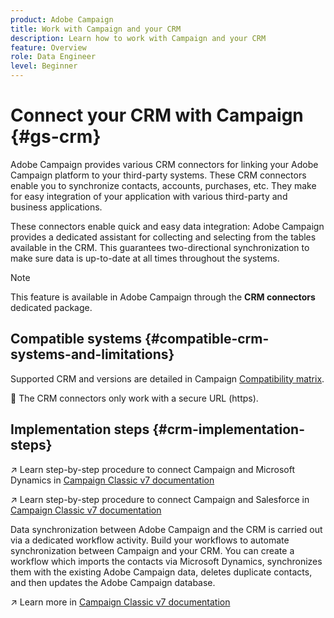 ```yaml
---
product: Adobe Campaign
title: Work with Campaign and your CRM
description: Learn how to work with Campaign and your CRM 
feature: Overview
role: Data Engineer
level: Beginner
---
```

# Connect your CRM with Campaign {#gs-crm}

Adobe Campaign provides various CRM connectors for linking your Adobe Campaign platform to your third-party systems. These CRM connectors enable you to synchronize contacts, accounts, purchases, etc. They make for easy integration of your application with various third-party and business applications.

These connectors enable quick and easy data integration: Adobe Campaign provides a dedicated assistant for collecting and selecting from the tables available in the CRM. This guarantees two-directional synchronization to make sure data is up-to-date at all times throughout the systems.

>[!NOTE]
>
>This feature is available in Adobe Campaign through the **CRM connectors** dedicated package.

## Compatible systems {#compatible-crm-systems-and-limitations}

Supported CRM and versions are detailed in Campaign [Compatibility matrix](../start/compatibility-matrix.md).

💬 The CRM connectors only work with a secure URL (https).

## Implementation steps {#crm-implementation-steps}

↗️ Learn step-by-step procedure to connect Campaign and Microsoft Dynamics in [Campaign Classic v7 documentation](https://experienceleague.adobe.com/docs/campaign-classic/using/getting-started/connectors/crm-connectors/crm-ms-dynamics.html?lang=en#microsoft-dynamics-implementation-steps)

↗️ Learn step-by-step procedure to connect Campaign and Salesforce in [Campaign Classic v7 documentation](https://experienceleague.adobe.com/docs/campaign-classic/using/getting-started/connectors/crm-connectors/crm-sfdc.html?lang=en#getting-started)


Data synchronization between Adobe Campaign and the CRM is carried out via a dedicated workflow activity. Build your workflows to automate synchronization between Campaign and your CRM. You can create a workflow which imports the contacts via Microsoft Dynamics, synchronizes them with the existing Adobe Campaign data, deletes duplicate contacts, and then updates the Adobe Campaign database.

↗️ Learn more in [Campaign Classic v7 documentation](https://experienceleague.adobe.com/docs/campaign-classic/using/getting-started/connectors/crm-connectors/crm-data-sync.html?lang=en#getting-started)

